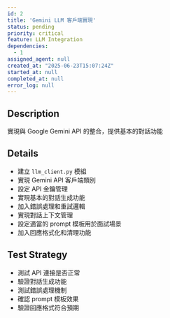 ```yaml
---
id: 2
title: 'Gemini LLM 客戶端實現'
status: pending
priority: critical
feature: LLM Integration
dependencies:
  - 1
assigned_agent: null
created_at: "2025-06-23T15:07:24Z"
started_at: null
completed_at: null
error_log: null
---
```


## Description

實現與 Google Gemini API 的整合，提供基本的對話功能

## Details

- 建立 `llm_client.py` 模組
- 實現 Gemini API 客戶端類別
- 設定 API 金鑰管理
- 實現基本的對話生成功能
- 加入錯誤處理和重試邏輯
- 實現對話上下文管理
- 設定適當的 prompt 模板用於面試場景
- 加入回應格式化和清理功能

## Test Strategy

- 測試 API 連接是否正常
- 驗證對話生成功能
- 測試錯誤處理機制
- 確認 prompt 模板效果
- 驗證回應格式符合預期 